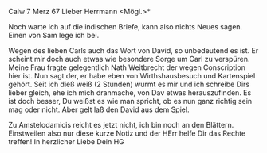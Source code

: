  Calw 7 Merz 67
Lieber Herrmann <Mögl.>*

Noch warte ich auf die indischen Briefe, kann also nichts Neues sagen. Einen von Sam lege ich bei.

Wegen des lieben Carls auch das Wort von David, so unbedeutend es ist. Er scheint mir doch auch etwas wie besondere Sorge um Carl zu verspüren. Meine Frau fragte gelegentlich Nath Weitbrecht der wegen Conscription hier ist. Nun sagt der, er habe eben von Wirthshausbesuch und Kartenspiel gehört. Seit ich dieß weiß (2 Stunden) wurmt es mir und ich schreibe Dirs lieber gleich, ehe ich mich dranmache, von Dav etwas herauszufinden. Es ist doch besser, Du weißst es wie man spricht, ob es nun ganz richtig sein mag oder nicht. Aber gelt laß den David aus dem Spiel.

Zu Amstelodamicis reicht es jetzt nicht, ich bin noch an den Blättern. Einstweilen also nur diese kurze Notiz und der HErr helfe Dir das Rechte treffen! In herzlicher Liebe Dein
 HG
